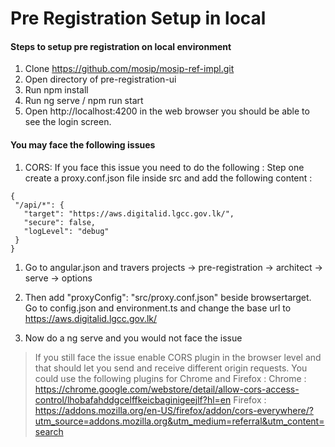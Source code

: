 # Pre Registration Setup in local 

#### Steps to setup pre registration on local environment

1. Clone https://github.com/mosip/mosip-ref-impl.git
2. Open directory of pre-registration-ui
3. Run npm install
4. Run ng serve / npm run start
5. Open http://localhost:4200 in the web browser you should be able to see the login screen.

#### You may face the following issues

1. CORS: 
	If you face this issue you need to do the following :
Step one create  a proxy.conf.json file inside src and add the following content : 
 ``` 
{
  "/api/*": {
    "target": "https://aws.digitalid.lgcc.gov.lk/",
    "secure": false,
    "logLevel": "debug"
  }
}
```
 
1. Go to angular.json and travers 
projects -> pre-registration -> architect -> serve -> options

2. Then add "proxyConfig": "src/proxy.conf.json" beside browsertarget.
Go to config.json and environment.ts and change the base url to https://aws.digitalid.lgcc.gov.lk/
3.  Now do a ng serve and you would not face the issue

>	If you still face the issue enable CORS plugin in the browser level and that should let you send and receive different origin requests. You could use the following plugins for Chrome and Firefox : 
Chrome : https://chrome.google.com/webstore/detail/allow-cors-access-control/lhobafahddgcelffkeicbaginigeejlf?hl=en
Firefox : https://addons.mozilla.org/en-US/firefox/addon/cors-everywhere/?utm_source=addons.mozilla.org&utm_medium=referral&utm_content=search
 
